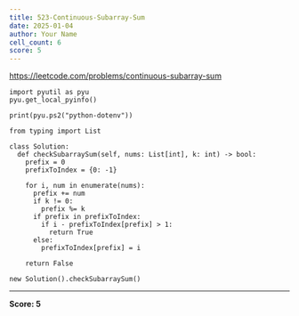 ```yaml
---
title: 523-Continuous-Subarray-Sum
date: 2025-01-04
author: Your Name
cell_count: 6
score: 5
---
```


https://leetcode.com/problems/continuous-subarray-sum


```
import pyutil as pyu
pyu.get_local_pyinfo()
```


```
print(pyu.ps2("python-dotenv"))
```


```
from typing import List
```


```
class Solution:
  def checkSubarraySum(self, nums: List[int], k: int) -> bool:
    prefix = 0
    prefixToIndex = {0: -1}

    for i, num in enumerate(nums):
      prefix += num
      if k != 0:
        prefix %= k
      if prefix in prefixToIndex:
        if i - prefixToIndex[prefix] > 1:
          return True
      else:
        prefixToIndex[prefix] = i

    return False
```


```
new Solution().checkSubarraySum()
```


---
**Score: 5**